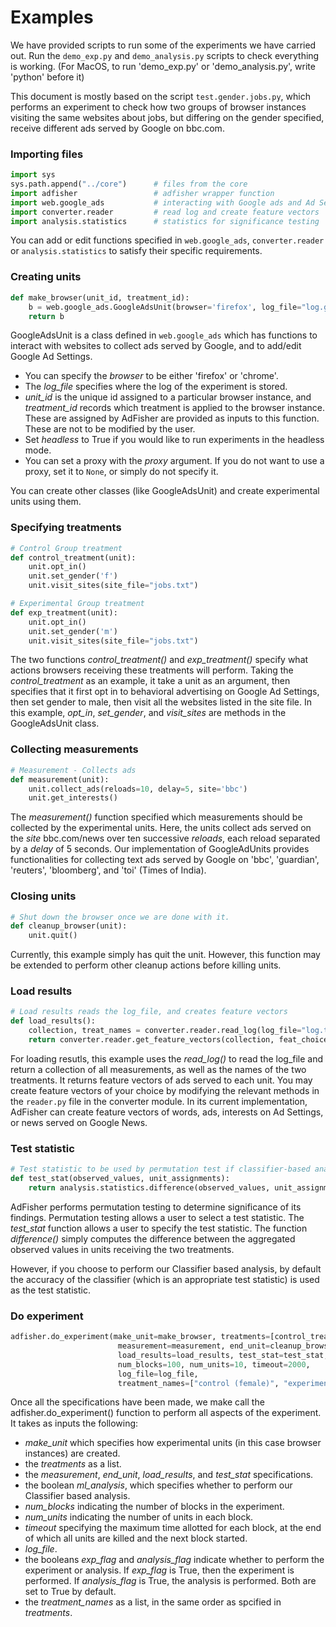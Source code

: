 Examples
=========

We have provided scripts to run some of the experiments we have carried out. 
Run the `demo_exp.py` and `demo_analysis.py` scripts to check everything is working. 
(For MacOS, to run 'demo_exp.py' or 'demo_analysis.py', write 'python' before it)

This document is mostly based on the script `test.gender.jobs.py`, which performs an experiment to check how two groups of browser instances visiting the same websites about jobs, but differing on the gender specified, receive different ads served by Google on bbc.com. 

### Importing files

```python
import sys
sys.path.append("../core")      # files from the core 
import adfisher                 # adfisher wrapper function
import web.google_ads           # interacting with Google ads and Ad Settings
import converter.reader         # read log and create feature vectors
import analysis.statistics      # statistics for significance testing
```
You can add or edit functions specified in `web.google_ads`, `converter.reader` or `analysis.statistics` to satisfy their specific requirements. 

### Creating units

```python
def make_browser(unit_id, treatment_id):
	b = web.google_ads.GoogleAdsUnit(browser='firefox', log_file="log.gender.jobs.txt", unit_id=unit_id, treatment_id=treatment_id, headless=True, proxy = "a.bb.ccc.dddd:8080")
	return b
```
GoogleAdsUnit is a class defined in `web.google_ads` which has functions to interact with websites to collect ads served by Google, and to add/edit Google Ad Settings. 
- You can specify the *browser* to be either 'firefox' or 'chrome'. 
- The *log_file* specifies where the  log of the experiment is stored. 
- *unit_id* is the unique id assigned to a particular browser instance, and *treatment_id* records which treatment is applied to the browser instance. These are assigned by AdFisher are provided as inputs to this function. These are not to be modified by the user.
- Set *headless* to True if you would like to run experiments in the headless mode.
- You can set a proxy with the *proxy* argument. If you do not want to use a proxy, set it to `None`, or simply do not specify it.

You can create other classes (like GoogleAdsUnit) and create experimental units using them. 

### Specifying treatments

```python
# Control Group treatment
def control_treatment(unit):
	unit.opt_in()
	unit.set_gender('f')
	unit.visit_sites(site_file="jobs.txt")

# Experimental Group treatment
def exp_treatment(unit):
	unit.opt_in()
	unit.set_gender('m')
	unit.visit_sites(site_file="jobs.txt")
```

The two functions *control_treatment()* and *exp_treatment()* specify what actions browsers receiving these treatments will perform. Taking the *control_treatment* as an example, it take a unit as an argument, then specifies that it first opt in to behavioral advertising on Google Ad Settings, then set gender to male, then visit all the websites listed in the site file. In this example, *opt_in*, *set_gender*, and *visit_sites* are methods in the GoogleAdsUnit class.

### Collecting measurements

```python
# Measurement - Collects ads
def measurement(unit):
	unit.collect_ads(reloads=10, delay=5, site='bbc')
	unit.get_interests()
```
The *measurement()* function specified which measurements should be collected by the experimental units. Here, the units collect ads served on the *site* bbc.com/news over ten successive *reloads*, each reload separated by a *delay* of 5 seconds. Our implementation of GoogleAdUnits provides functionalities for collecting text ads served by Google on 'bbc', 'guardian', 'reuters', 'bloomberg', and 'toi' (Times of India). 

### Closing units
```python
# Shut down the browser once we are done with it.
def cleanup_browser(unit):
	unit.quit()
```
Currently, this example simply has quit the unit. However, this function may be extended to perform other cleanup actions before killing units. 

### Load results
```python
# Load results reads the log_file, and creates feature vectors
def load_results():
	collection, treat_names = converter.reader.read_log(log_file="log.txt")
	return converter.reader.get_feature_vectors(collection, feat_choice='ads')
```
For loading resutls, this example uses the *read_log()* to read the log_file and return a collection of all measurements, as well as the names of the two treatments. It returns feature vectors of ads served to each unit. You may create feature vectors of your choice by modifying the relevant methods in the `reader.py` file in the converter module. In its current implementation, AdFisher can create feature vectors of words, ads, interests on Ad Settings, or news served on Google News. 

### Test statistic
```python
# Test statistic to be used by permutation test if classifier-based analysis is not used
def test_stat(observed_values, unit_assignments):
	return analysis.statistics.difference(observed_values, unit_assignments)
```
AdFisher performs permutation testing to determine significance of its findings. Permutation testing allows a user to select a test statistic. The *test_stat* function allows a user to specify the test statistic. The function *difference()* simply computes the difference between the aggregated observed values in units receiving the two treatments. 

However, if you choose to perform our Classifier based analysis, by default the accuracy of the classifier (which is an appropriate test statistic) is used as the test statistic. 

### Do experiment
```python
adfisher.do_experiment(make_unit=make_browser, treatments=[control_treatment, exp_treatment], 
						measurement=measurement, end_unit=cleanup_browser,
						load_results=load_results, test_stat=test_stat, ml_analysis=True, 
						num_blocks=100, num_units=10, timeout=2000,
						log_file=log_file, 
						treatment_names=["control (female)", "experimental (male)"])
```
Once all the specifications have been made, we make call the adfisher.do_experiment() function to perform all aspects of the experiment. It takes as inputs the following:
- *make_unit* which specifies how experimental units (in this case browser instances) are created.
- the *treatments* as a list.
- the *measurement*, *end_unit*, *load_results*, and *test_stat* specifications.
- the boolean *ml_analysis*, which specifies whether to perform our Classifier based analysis.
- *num_blocks* indicating the number of blocks in the experiment.
- *num_units* indicating the number of units in each block.
- *timeout* specifying the maximum time allotted for each block, at the end of which all units are killed and the next block started.
- *log_file*.
- the booleans *exp_flag* and *analysis_flag* indicate whether to perform the experiment or analysis. If *exp_flag* is True, then the experiment is performed. If *analysis_flag* is True, the analysis is performed. Both are set to True by default. 
- the *treatment_names* as a list, in the same order as spcified in *treatments*. 
